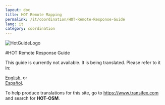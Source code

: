 ```yaml
---
layout: doc
title: HOT Remote Mapping  
permalink: /it/coordination/HOT-Remote-Response-Guide 
lang: it
category: coordination
---
```

![HotGuideLogo](http://hot.openstreetmap.org/sites/default/themes/hot/logo.png)

#HOT Remote Response Guide  


This guide is currently not available. It is being translated. Please refer to it in:  

[English](/en/coordination/HOT-Remote-Response-Guide), or  
[Español](/es/coordination/HOT-Remote-Response-Guide).  

To help produce translations for this site, go to <https://www.transifex.com> and search for **HOT-OSM**.  
